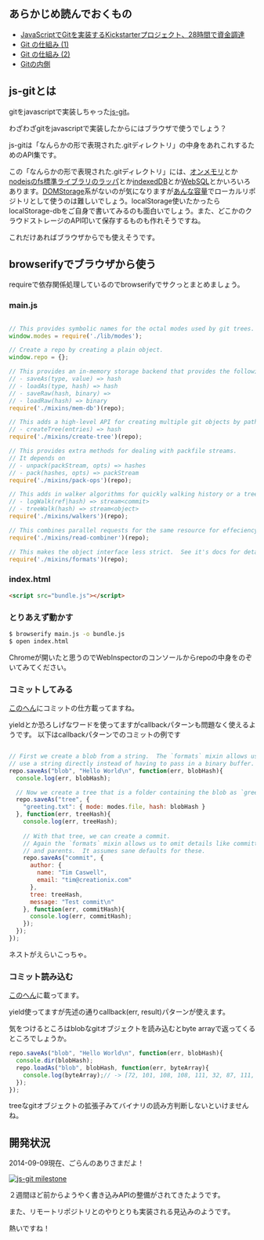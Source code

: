 ## あらかじめ読んでおくもの

* [JavaScriptでGitを実装するKickstarterプロジェクト、28時間で資金調達](http://www.infoq.com/jp/news/2013/04/git-in-javascript)
* [Git の仕組み (1)](http://koseki.hatenablog.com/entry/2014/04/22/inside-git-1)
* [Git の仕組み (2)](http://koseki.hatenablog.com/entry/2014/06/11/inside-git-2)
* [Gitの内側](http://git-scm.com/book/ja/Git%E3%81%AE%E5%86%85%E5%81%B4)

## js-gitとは

gitをjavascriptで実装しちゃった[js-git](https://github.com/creationix/js-git)。

わざわざgitをjavascriptで実装したからにはブラウザで使うでしょう？

js-gitは「なんらかの形で表現された.gitディレクトリ」の中身をあれこれするためのAPI集です。

この「なんらかの形で表現された.gitディレクトリ」には、[オンメモリ](https://github.com/creationix/js-git/blob/master/mixins/mem-db.js)とか[nodejsのfs標準ライブラリのラッパ](https://github.com/creationix/js-git/blob/master/mixins/fs-db.js)とか[indexedDB](https://github.com/creationix/js-git/blob/master/mixins/indexed-db.js)とか[WebSQL](https://github.com/creationix/js-git/blob/master/mixins/websql-db.js)とかいろいろあります。[DOMStorage](https://developer.mozilla.org/ja/docs/DOM/Storage)系がないのが気になりますが[あんな容量](http://dev-test.nemikor.com/web-storage/support-test/)でローカルリポジトリとして使うのは難しいでしょう。localStorage使いたかったらlocalStorage-dbをご自身で書いてみるのも面白いでしょう。また、どこかのクラウドストレージのAPI叩いて保存するものも作れそうですね。

これだけあればブラウザからでも使えそうです。


## browserifyでブラウザから使う

requireで依存関係処理しているのでbrowserifyでサクっとまとめましょう。

### main.js
```js

// This provides symbolic names for the octal modes used by git trees.
window.modes = require('./lib/modes');

// Create a repo by creating a plain object.
window.repo = {};

// This provides an in-memory storage backend that provides the following APIs:
// - saveAs(type, value) => hash
// - loadAs(type, hash) => hash
// - saveRaw(hash, binary) =>
// - loadRaw(hash) => binary
require('./mixins/mem-db')(repo);

// This adds a high-level API for creating multiple git objects by path.
// - createTree(entries) => hash
require('./mixins/create-tree')(repo);

// This provides extra methods for dealing with packfile streams.
// It depends on
// - unpack(packStream, opts) => hashes
// - pack(hashes, opts) => packStream
require('./mixins/pack-ops')(repo);

// This adds in walker algorithms for quickly walking history or a tree.
// - logWalk(ref|hash) => stream<commit>
// - treeWalk(hash) => stream<object>
require('./mixins/walkers')(repo);

// This combines parallel requests for the same resource for effeciency under load.
require('./mixins/read-combiner')(repo);

// This makes the object interface less strict.  See it's docs for details
require('./mixins/formats')(repo);

```

### index.html
```html
<script src="bundle.js"></script>
```

### とりあえず動かす
```bash
$ browserify main.js -o bundle.js
$ open index.html
```

Chromeが開いたと思うのでWebInspectorのコンソールからrepoの中身をのぞいてみてください。

### コミットしてみる

[このへん](https://github.com/creationix/js-git#basic-object-creation)にコミットの仕方載ってますね。

yieldとか恐ろしげなワードを使ってますがcallbackパターンも問題なく使えるようです。
以下はcallbackパターンでのコミットの例です

```js

// First we create a blob from a string.  The `formats` mixin allows us to
// use a string directly instead of having to pass in a binary buffer.
repo.saveAs("blob", "Hello World\n", function(err, blobHash){
  console.log(err, blobHash);

  // Now we create a tree that is a folder containing the blob as `greeting.txt`
  repo.saveAs("tree", {
    "greeting.txt": { mode: modes.file, hash: blobHash }
  }, function(err, treeHash){
    console.log(err, treeHash);
    
    // With that tree, we can create a commit.
    // Again the `formats` mixin allows us to omit details like committer, date,
    // and parents.  It assumes sane defaults for these.
    repo.saveAs("commit", {
      author: {
        name: "Tim Caswell",
        email: "tim@creationix.com"
      },
      tree: treeHash,
      message: "Test commit\n"
    }, function(err, commitHash){
      console.log(err, commitHash);
    });
  });
});
```

ネストがえらいこっちゃ。


### コミット読み込む

[このへん](https://github.com/creationix/js-git#basic-object-loading)に載ってます。

yield使ってますが先述の通りcallback(err, result)パターンが使えます。

気をつけるところはblobなgitオブジェクトを読み込むとbyte arrayで返ってくるところでしょうか。

```js
repo.saveAs("blob", "Hello World\n", function(err, blobHash){
  console.dir(blobHash);
  repo.loadAs("blob", blobHash, function(err, byteArray){
    console.log(byteArray);// -> [72, 101, 108, 108, 111, 32, 87, 111, 114, 108, 100, 10]
  });
});
```

treeなgitオブジェクトの拡張子みてバイナリの読み方判断しないといけませんね。

### 


## 開発状況
2014-09-09現在、ごらんのありさまだよ！

[![js-git milestone](http://i.gyazo.com/c2f6bf78ea17e36d7a02bc31fec7d0bf.png)](https://github.com/creationix/js-git/milestones)

２週間ほど前からようやく書き込みAPIの整備がされてきたようです。

また、リモートリポジトリとのやりとりも実装される見込みのようです。

熱いですね！


